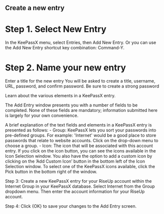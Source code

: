 
## Create a new entry

# Step 1. Select New Entry

In the KeePassX menu, select Entries, then Add New Entry. Or you can use the Add New Entry shortcut key combination: Command-Y.

# Step 2. Name your new entry

Enter a title for the new entry 
You will be asked to create a title, username, URL, password, and confirm password. Be sure to create a strong password

Learn about the various elements in a KeePassX entry.

The Add Entry window presents you with a number of fields to be completed. None of these fields are mandatory; information submitted here is largely for your own convenience.

A brief explanation of the text fields and elements in a KeePassX entry is presented as follows: - Group: KeePassX lets you sort your passwords into pre-defined groups. For example: &#39;Internet&#39; would be a good place to store passwords that relate to website accounts. Click on the drop-down menu to choose a group. - Icon: The icon that will be associated with this account entry. If you click on the icon button, you can see the icons available in the Icon Selection window. You also have the option to add a custom icon by clicking on the ’Add Custom Icon’ button in the bottom left of the Icon Selection window. To select one of the KeePassX icons available, click the Pick button in the bottom right of the window.

Step 3: Create a new KeePassX entry for your RiseUp account within the Internet Group in your KeePassX database. Select Internet from the Group dropdown menu. Then enter the account information for your RiseUp account.

Step 4: Click {OK} to save your changes to the Add Entry screen.
